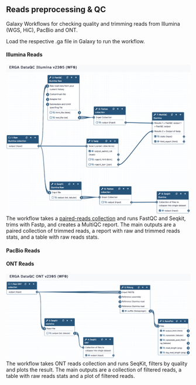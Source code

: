 ## Reads preprocessing & QC
Galaxy Workflows for checking quality and trimming reads from Illumina (WGS, HiC), PacBio and ONT.

Load the respective .ga file in Galaxy to run the workflow.


#### Illumina Reads
![QCillu2305](pics/QCillu2305.png)
The workflow takes a [paired-reads collection](https://training.galaxyproject.org/training-material/topics/galaxy-interface/tutorials/collections/tutorial.html) and runs FastQC and Seqkit, trims with Fastp, and creates a MultiQC report. The main outputs are a paired collection of trimmed reads, a report with raw and trimmed reads stats, and a table with raw reads stats.

#### PacBio Reads


#### ONT Reads
![QCont2305](pics/QCont2305.png)
The workflow takes ONT reads collection and runs SeqKit, filters by quality and plots the result. The main outputs are a collection of filtered reads, a table with raw reads stats and a plot of filtered reads.


